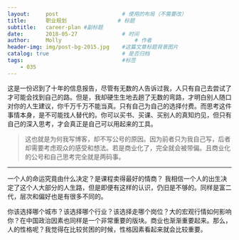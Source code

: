 ```yaml
---
layout:     post   				    # 使用的布局（不需要改）
title:      职业规划 				# 标题
subtitle:   career-plan #副标题
date:       2018-05-27 				# 时间
author:     Molly 						# 作者
header-img: img/post-bg-2015.jpg 	#这篇文章标题背景图片
catalog: true 						# 是否归档
tags:								#标签
    - 03S
---
```

这是一份迟到了十年的信息报告，尽管有无数的人告诉过我，人只有自己去尝试了才可能会找到自己的路。但是，我却硬生生地去趟了无数的弯路，才明白别人随口对你的人生建议，你千万千万不能当真。只有自己为自己的选择付费。而思考这件事情本身，是不可能找人替代的。你可以买书、买课、买别人的真知灼见，但只有自己的深入思考，才会真正是自己可以用起来的工具。


>这也就是为何我写博客，却不写公号的原因。因为前者只为我自己写，后者却需要考虑观众的感受和想法。若是商业化了，完全就会被带偏。且商业化的公号和自己思考完全就是两码事。
***


一个人的命运究竟由什么决定？是课程卖得最好的情商？
我相信一个人的出生决定了这个人大部分的人生路，但是即便有这样的认识，仍旧是不够的。同样是富二代，层次和偏好也是有很多不同的。


你该选择哪个城市？该选择哪个行业？该选择走哪个岗位？大的宏观行情如何影响你？在中国政治因素也同样是一个非常重要的版块。商业也渐渐重要起来。那么，人的性格呢？我觉得在比较贫困的时候，性格因素看起来就会比较重要。
